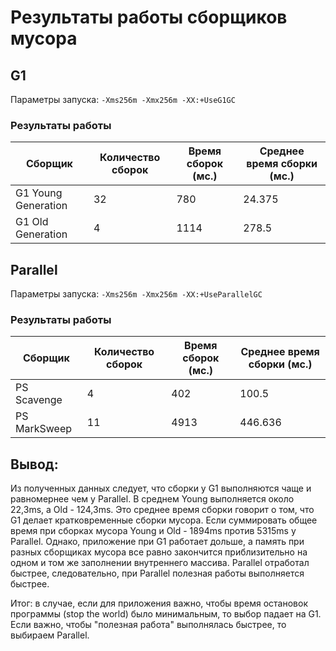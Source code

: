 # Результаты работы сборщиков мусора

## G1
Параметры запуска:
```-Xms256m -Xmx256m -XX:+UseG1GC```

### Результаты работы 
Сборщик | Количество сборок | Время сборок (мс.) | Среднее время сборки (мс.)
------- | ------------ | ----------------- | ----------------
G1 Young Generation | 32 | 780 | 24.375
G1 Old Generation   | 4 | 1114 | 278.5


## Parallel
Параметры запуска:
```-Xms256m -Xmx256m -XX:+UseParallelGC```
    
### Результаты работы 
Сборщик | Количество сборок | Время сборок (мс.) | Среднее время сборки (мс.)
------- | ------------ | ----------------- | ----------------
PS Scavenge | 4 | 402 | 100.5
PS MarkSweep  | 11 | 4913 | 446.636


## Вывод:
Из полученных данных следует, что сборки у G1 выполняются чаще и равномернее чем у Parallel.
В среднем Young выполняется около 22,3ms, а Old - 124,3ms.
Это среднее время сборки говорит о том, что G1 делает кратковременные сборки мусора. Если суммировать общее время при сборках мусора Young и Old - 1894ms против 5315ms у Parallel.
Однако, приложение при G1 работает дольше, а память при разных сборщиках мусора все равно закончится приблизительно на одном и том же заполнении внутреннего массива. 
Parallel отработал быстрее, следовательно, при Parallel полезная работы выполняется быстрее. 

Итог: в случае, если для приложения важно, чтобы время остановок программы (stop the world) было минимальным, то выбор падает на G1. Если важно, чтобы "полезная работа" выполнялась быстрее, то выбираем Parallel.